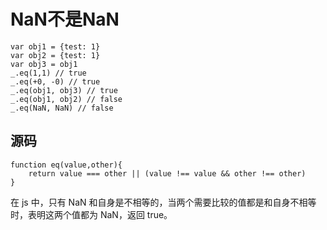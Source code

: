 # NaN不是NaN
```
var obj1 = {test: 1}
var obj2 = {test: 1}
var obj3 = obj1
_.eq(1,1) // true
_.eq(+0, -0) // true
_.eq(obj1, obj3) // true
_.eq(obj1, obj2) // false
_.eq(NaN, NaN) // false
```

## 源码
```
function eq(value,other){
    return value === other || (value !== value && other !== other)
}
```
在 js 中，只有 NaN 和自身是不相等的，当两个需要比较的值都是和自身不相等时，表明这两个值都为 NaN，返回 true。